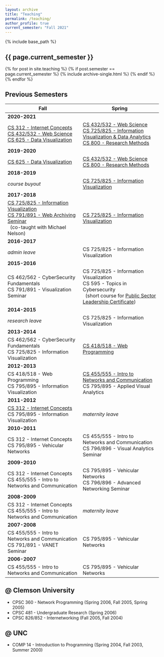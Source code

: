 ```yaml
---
layout: archive
title: "Teaching"
permalink: /teaching/
author_profile: true
current_semester: "Fall 2021"
---
```

{% include base_path %}

## {{ page.current_semester }}

{% for post in site.teaching %}
  {% if post.semester == page.current_semester %}
    {% include archive-single.html %}
  {% endif %}
{% endfor %}

## Previous Semesters

|Fall | Spring |
|---|---|
|**2020-2021** | |
|[CS 312 - Internet Concepts](https://www.cs.odu.edu/~mweigle/CS312-F20/)<br/>[CS 432/532 - Web Science](https://www.cs.odu.edu/~mweigle/CS432-F20/)<br/>[CS 625 - Data Visualization](https://www.cs.odu.edu/~mweigle/CS625-F20/)|[CS 432/532 - Web Science](https://www.cs.odu.edu/~mweigle/CS432-S21/)<br/>[CS 725/825 - Information Visualization & Data Analytics](https://www.cs.odu.edu/~mweigle/CS725-S21/)<br/>[CS 800 - Research Methods](https://www.cs.odu.edu/~mweigle/CS800-S21/)|
|**2019-2020** | |
|[CS 625 - Data Visualization](https://www.cs.odu.edu/~mweigle/CS625-F19/)|[CS 432/532 - Web Science](https://www.cs.odu.edu/~mweigle/CS432-S20/)<br/>[CS 800 - Research Methods](https://www.cs.odu.edu/~mweigle/CS800-S20/)|
|**2018-2019** | |
|*course buyout*|[CS 725/825 - Information Visualization](https://www.cs.odu.edu/~mweigle/CS725-S19/)|
|**2017-2018** | |
|[CS 725/825 - Information Visualization](https://www.cs.odu.edu/~mweigle/CS725-F17/)<br/>[CS 791/891 - Web Archiving Seminar](https://phonedude.github.io/cs891-f17/)<br/>&nbsp; (co-taught with Michael Nelson)|[CS 725/825 - Information Visualization](https://www.cs.odu.edu/~mweigle/CS725-S18/)|
|**2016-2017** | |
|*admin leave*|CS 725/825 - Information Visualization|
|**2015-2016** | |
|CS 462/562 - CyberSecurity Fundamentals<br/>CS 791/891 - Visualization Seminar|CS 725/825 - Information Visualization<br/>CS 595 - Topics in Cybersecurity<br/>&nbsp; (short course for [Public Sector Leadership Certificate](https://www.odu.edu/cepd/execed/public-sector-leadership))|
|**2014-2015** | |
|*research leave*|CS 725/825 - Information Visualization|
|**2013-2014** | |
|CS 462/562 - CyberSecurity Fundamentals<br/>CS 725/825 - Information Visualization|[CS 418/518 - Web Programming](https://www.cs.odu.edu/~mweigle/CS418-S14)|
|**2012-2013** | |
|CS 418/518 - Web Programming<br/>CS 795/895 - Information Visualization|[CS 455/555 - Intro to Networks and Communication](https://www.cs.odu.edu/~mweigle/CS455-S13)<br/>CS 795/895 - Applied Visual Analytics|
|**2011-2012** | |
[CS 312 - Internet Concepts](http://www.cs.odu.edu/~mweigle/CS312-F11)<br/>CS 795/895 - Information Visualization|*maternity leave*|
|**2010-2011** | |
|CS 312 - Internet Concepts<br/>CS 795/895 - Vehicular Networks|CS 455/555 - Intro to Networks and Communication<br/>CS 796/896 - Visual Analytics Seminar|
|**2009-2010** | |
|CS 312 - Internet Concepts<br/>CS 455/555 - Intro to Networks and Communication|CS 795/895 - Vehicular Networks<br/>CS 796/896 - Advanced Networking Seminar|
|**2008-2009** | |
|CS 312 - Internet Concepts<br/>CS 455/555 - Intro to Networks and Communication|*maternity leave*|
|**2007-2008** | |
|CS 455/555 - Intro to Networks and Communication<br/>CS 791/891 - VANET Seminar|CS 795/895 - Vehicular Networks|
|**2006-2007** | |
|CS 455/555 - Intro to Networks and Communication|CS 795/895 - Vehicular Networks|

## @ Clemson University

* CPSC 360 - Network Programming (Spring 2006, Fall 2005, Spring 2005)
* CPSC 481 - Undergraduate Research (Spring 2006)
* CPSC 826/852 - Internetworking (Fall 2005, Fall 2004)

## @ UNC

* COMP 14 - Introduction to Programming (Spring 2004, Fall 2003, Summer 2000)
